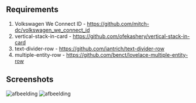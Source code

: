 ## Requirements
1. Volkswagen We Connect ID - https://github.com/mitch-dc/volkswagen_we_connect_id
2. vertical-stack-in-card - https://github.com/ofekashery/vertical-stack-in-card
3. text-divider-row - https://github.com/iantrich/text-divider-row
4. multiple-entity-row - https://github.com/benct/lovelace-multiple-entity-row

## Screenshots
![afbeelding](https://user-images.githubusercontent.com/4059224/175293795-f5b43b7c-451d-466c-ac32-a5d27bad55b7.png)
![afbeelding](https://user-images.githubusercontent.com/4059224/175293839-4410ebec-38a2-4c18-9ff5-13b2899605ff.png)
